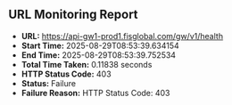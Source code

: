 ## URL Monitoring Report

- **URL:** https://api-gw1-prod1.fisglobal.com/gw/v1/health
- **Start Time:** 2025-08-29T08:53:39.634154
- **End Time:** 2025-08-29T08:53:39.752534
- **Total Time Taken:** 0.11838 seconds
- **HTTP Status Code:** 403
- **Status:** Failure
- **Failure Reason:** HTTP Status Code: 403
